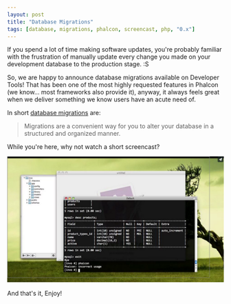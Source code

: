 ```yaml
---
layout: post
title: "Database Migrations"
tags: [database, migrations, phalcon, screencast, php, "0.x"]
---
```

If you spend a lot of time making software updates, you're probably familiar with the frustration of manually update every change you made on your development database to the production stage. :S

So, we are happy to announce database migrations available on Developer Tools! That has been one of the most highly requested features in Phalcon (we know... most frameworks also provide it), anyway, it always feels great when we deliver something we know users have an acute need of.

<!--more-->
In short [database migrations](https://docs.phalcon.io/latest/en/migrations) are:

> Migrations are a convenient way for you to alter your database in a
> structured and organized manner.

While you're here, why not watch a short screencast?

[![Database Migrations](/assets/files/2012-05-04-database-migrations-screencast.png)](https://vimeo.com/41381817 "Database Migrations - Click to Watch!")

And that's it, Enjoy!


